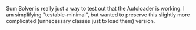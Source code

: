 Sum Solver is really just a way to test out that the Autoloader is working.
I am simplifying "testable-minimal", but wanted to preserve this slightly
more complicated (unnecessary classes just to load them) version.
